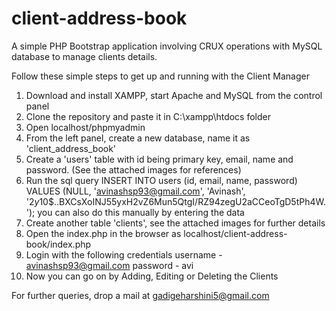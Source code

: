 # client-address-book
A simple PHP Bootstrap application involving CRUX operations with MySQL database to manage clients details.

Follow these simple steps to get up and running with the Client Manager

1. Download and install XAMPP, start Apache and MySQL from the control panel
2. Clone the repository and paste it in C:\xampp\htdocs folder
3. Open localhost/phpmyadmin
4. From the left panel, create a new database, name it as 'client_address_book'
5. Create a 'users' table with id being primary key, email, name and password. (See the attached images for references)
6. Run the sql query INSERT INTO users (id, email, name, password)
   VALUES (NULL, 'avinashsp93@gmail.com', 'Avinash', '$2y$10$..BXCsXoINJ55yxH2vZ6Mun5QtgI/RZ94zegU2aCCeoTgD5tPh4W.');
   you can also do this manually by entering the data
7. Create another table 'clients', see the attached images for further details
8. Open the index.php in the browser as localhost/client-address-book/index.php
9. Login with the following credentials
   username - avinashsp93@gmail.com
   password - avi
10. Now you can go on by Adding, Editing or Deleting the Clients

For further queries, drop a mail at gadigeharshini5@gmail.com
